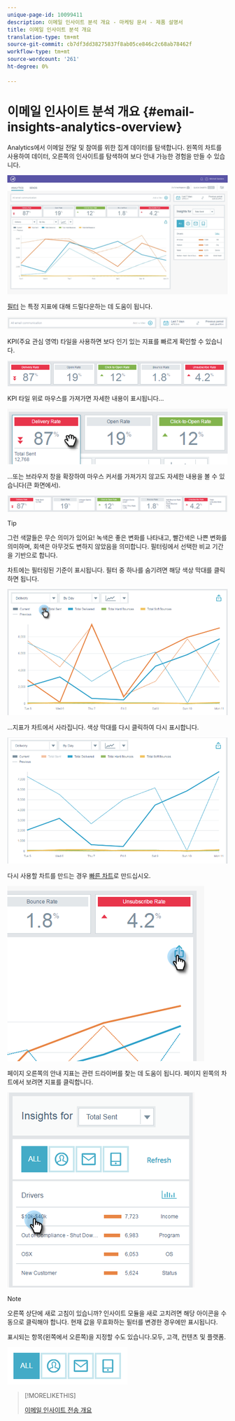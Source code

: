 ```yaml
---
unique-page-id: 10099411
description: 이메일 인사이트 분석 개요 - 마케팅 문서 - 제품 설명서
title: 이메일 인사이트 분석 개요
translation-type: tm+mt
source-git-commit: cb7df3dd38275837f8ab05ce846c2c68ab78462f
workflow-type: tm+mt
source-wordcount: '261'
ht-degree: 0%

---
```



# 이메일 인사이트 분석 개요 {#email-insights-analytics-overview}

Analytics에서 이메일 전달 및 참여를 위한 집계 데이터를 탐색합니다. 왼쪽의 차트를 사용하여 데이터, 오른쪽의 인사이트를 탐색하여 보다 안내 가능한 경험을 만들 수 있습니다.

![](assets/emailanalytics-1.jpg)

[필터](/help/marketo/product-docs/reporting/email-insights/filtering-in-email-insights.md) 는 특정 지표에 대해 드릴다운하는 데 도움이 됩니다.

![](assets/filter-field.png)

KPI(주요 관심 영역) 타일을 사용하면 보다 인기 있는 지표를 빠르게 확인할 수 있습니다.

![](assets/kpi.png)

KPI 타일 위로 마우스를 가져가면 자세한 내용이 표시됩니다...

![](assets/kpi-hover.png)

...또는 브라우저 창을 확장하여 마우스 커서를 가져가지 않고도 자세한 내용을 볼 수 있습니다(큰 화면에서).

![](assets/kpi-wide.png)

>[!TIP]
>
>그런 색깔들은 무슨 의미가 있어요! 녹색은 좋은 변화를 나타내고, 빨간색은 나쁜 변화를 의미하며, 회색은 아무것도 변하지 않았음을 의미합니다. 필터링에서 선택한 비교 기간을 기반으로 합니다.

차트에는 필터링된 기준이 표시됩니다. 필터 중 하나를 숨기려면 해당 색상 막대를 클릭하면 됩니다.

![](assets/chart1.png)

...지표가 차트에서 사라집니다. 색상 막대를 다시 클릭하여 다시 표시합니다.

![](assets/chart2.png)

다시 사용할 차트를 만드는 경우 [빠른 차트](/help/marketo/product-docs/reporting/email-insights/email-insights-quick-charts.md)로 만드십시오.

![](assets/quick-chart.png)

페이지 오른쪽의 안내 지표는 관련 드라이버를 찾는 데 도움이 됩니다. 페이지 왼쪽의 차트에서 보려면 지표를 클릭합니다.

![](assets/guided-metrics-ps.png)

>[!NOTE]
>
>오른쪽 상단에 새로 고침이 있습니까? 인사이트 모듈을 새로 고치려면 해당 아이콘을 수동으로 클릭해야 합니다. 현재 값을 무효화하는 필터를 변경한 경우에만 표시됩니다.

표시되는 항목(왼쪽에서 오른쪽)을 지정할 수도 있습니다.모두, 고객, 컨텐츠 및 플랫폼.

![](assets/guided-bar.png)

>[!MORELIKETHIS]
>
>[이메일 인사이트 전송 개요](/help/marketo/product-docs/reporting/email-insights/email-insights-sends-overview.md)

